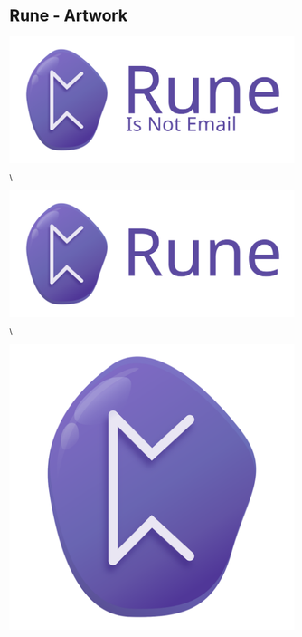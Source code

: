 # Rune - Artwork

![Full Logo](./logo/brand_mark-brand_name-strapline.svg)

\

![Brand Name](./logo/brand_mark-brand_name.svg)

\

![Brand Mark](./logo/brand_mark.svg)

